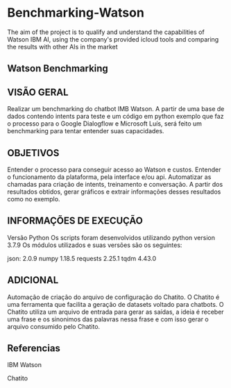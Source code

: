 # Benchmarking-Watson
 The aim of the project is to qualify and understand the capabilities of Watson IBM AI, using the company's provided icloud tools and comparing the results with other AIs in the market


## Watson Benchmarking

## VISÃO GERAL
Realizar um benchmarking do chatbot IMB Watson. A partir de uma base de dados contendo intents para teste e um código em python exemplo que faz o processo para o Google Dialogflow e Microsoft Luís, será feito um benchmarking para tentar entender suas capacidades.

## OBJETIVOS

Entender o processo para conseguir acesso ao Watson e custos.
Entender o funcionamento da plataforma, pela interface e/ou api.
Automatizar as chamadas para criação de intents, treinamento e conversação.
A partir dos resultados obtidos, gerar gráficos e extrair informações desses resultados como no exemplo.


## INFORMAÇÕES DE EXECUÇÃO

Versão Python
Os scripts foram desenvolvidos utilizando python version 3.7.9
Os módulos utilizados e suas versões são os seguintes:

json: 2.0.9
numpy 1.18.5
requests 2.25.1
tqdm 4.43.0


## ADICIONAL
Automação de criação do arquivo de configuração do Chatito.
O Chatito é uma ferramenta que facilita a geração de datasets voltado para chatbots. O Chatito utiliza um arquivo de entrada para gerar as saídas, a ideia é receber uma frase e os sinonimos das palavras nessa frase e com isso gerar o arquivo consumido pelo Chatito.

## Referencias


IBM Watson


Chatito

